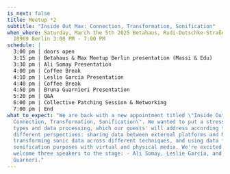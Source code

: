 ```yaml
---
is_next: false
title: Meetup *2
subtitle: "Inside Out Max: Connection, Transformation, Sonification"
when_where: Saturday, March the 5th 2025 Betahaus, Rudi-Dutschke-Straße 23,
  10969 Berlin 3:00 PM - 7:00 PM
schedule: |
  3:00 pm | doors open 
  3:15 pm | Betahaus & Max Meetup Berlin presentation (Massi & Edu) 
  3:30 pm | Ali Somay Presentation 
  4:00 pm | Coffee Break 
  4:10 pm | Leslie García Presentation 
  4:40 pm | Coffee Break 
  4:50 pm | Bruna Guarnieri Presentation 
  5:20 pm | Q&A 
  6:00 pm | Collective Patching Session & Networking 
  7:00 pm | End
what_to_expect: "We are back with a new appointment titled \"Inside Out Max:
  Connection, Transformation, Sonification\". We wanted to put a stress on data
  types and data processing, which our guests' will address according to three
  different perspectives: sharing data between external platforms and Max,
  transforming sonic data across different techniques, and using data for
  sonification purposes with virtual and physical media. We're excited to
  welcome three speakers to the stage: - Ali Somay, Leslie García, and Bruna
  Guarneri."
---
```

